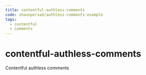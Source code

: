 ```yaml
---
title: contentful-authless-comments
code: shaunpersad/authless-comments-example
tags:
  - contentful
  - comments
---
```


# contentful-authless-comments

Contentful authless comments
